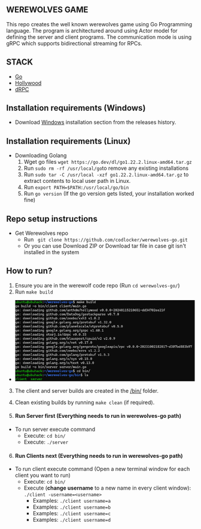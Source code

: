 ## WEREWOLVES GAME 

This repo creates the well known werewolves game using Go Programming language. The program is architectured around using Actor model for defining the server and client programs. The communication mode is using gRPC which supports bidirectional streaming for RPCs.

## STACK

- [Go](https://go.dev/)
- [Hollywood](https://github.com/anthdm/hollywood)
- [dRPC](https://github.com/storj/drpc)

## Installation requirements (Windows)
- Download [Windows](https://go.dev/dl/) installation section from the releases history.

## Installation requirements (Linux)

- Downloading Golang
  1. Wget go files ```wget https://go.dev/dl/go1.22.2.linux-amd64.tar.gz```
  2. Run ```sudo rm -rf /usr/local/go```to remove any existing installations
  3. Run ```sudo tar -C /usr/local -xzf go1.22.2.linux-amd64.tar.gz``` to extract contents to local user path in Linux.
  4. Run ```export PATH=$PATH:/usr/local/go/bin```
  5. Run ```go version``` (If the go version gets listed, your installation worked fine)

## Repo setup instructions
- Get Werewolves repo
  - Run ``` git clone https://github.com/codlocker/werewolves-go.git```
  - Or you can use Download ZIP or Download tar file in case git isn't installed in the system

## How to run?
1. Ensure you are in the werewolf code repo (Run ```cd werewolves-go/```)
2. Run ```make build```
  - ![Build linux](./assets/build.png)
3. The client and server builds are created in the [/bin/](./bin/) folder.
4. Clean existing builds by running ```make clean``` (if required).

5. #### Run Server first (Everything needs to run in werewolves-go path)
  - To run server execute command
    - Execute: ```cd bin/```
    - Execute: ```./server```
6. #### Run Clients next (Everything needs to run in werewolves-go path)
  - To run client execute command (Open a new terminal window for each client you want to run)
    - Execute: ```cd bin/```
    - Execute (**change username** to a new name in every client window): ```./client -username=<username>```
      - Examples: ```./client username=a```
      - Examples: ```./client username=b```
      - Examples: ```./client username=c```
      - Examples: ```./client username=d```
